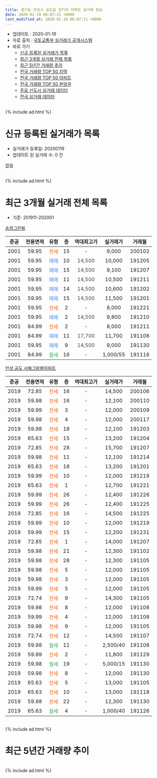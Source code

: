 ```yaml
---
title: 경기도 안성시 공도읍 양기리 아파트 실거래 정보
date: 2020-01-19 06:07:21 +0900
last_modified_at: 2020-01-19 06:07:21 +0900
---
```


* 업데이트 : 2020-01-19
* 자료 출처 : [국토교통부 실거래가 공개시스템](http://rt.molit.go.kr)
* 바로 가기
    * [신규 등록된 실거래가 목록](#신규-등록된-실거래가-목록)
    * [최근 3개월 실거래 전체 목록](#최근-3개월-실거래-전체-목록)
    * [최근 5년간 거래량 추이](#최근-5년간-거래량-추이)
    * [전국 거래량 TOP 50 지역](https://apt-info.github.io/apt-trade-info/최근-3개월-전국에서-가장-거래가-많이-발생한-지역)
    * [전국 거래량 TOP 50 아파트](https://apt-info.github.io/apt-trade-info/최근-3개월-전국에서-가장-거래가-많이-발생한-아파트)
    * [전국 거래량 TOP 50 분양권](https://apt-info.github.io/apt-trade-info/최근-3개월-전국에서-가장-거래가-많이-발생한-분양권)
    * [주요 신도시 실거래 데이터](https://apt-info.github.io/apt-trade-info/주요-신도시)
    * [전국 실거래 데이터](https://apt-info.github.io/apt-trade-info/전국)
<br>
{% include ad.html %}
<br>

# 신규 등록된 실거래가 목록
* 실거래가 등록일: 20200119
* 업데이트 된 실거래 수: 0 건

없음

<br>
{% include ad.html %}
<br>

# 최근 3개월 실거래 전체 목록
* 기준: 201911-202001


[송정그린빌](https://search.naver.com/search.naver?query=%EA%B2%BD%EA%B8%B0%EB%8F%84+%EC%95%88%EC%84%B1%EC%8B%9C+%EA%B3%B5%EB%8F%84%EC%9D%8D+%EC%96%91%EA%B8%B0%EB%A6%AC+%EC%86%A1%EC%A0%95%EA%B7%B8%EB%A6%B0%EB%B9%8C)

|준공|전용면적|유형|층|역대최고가|실거래가|거래월|
|:---:|:---:|:---:|:---:|:---:|:---:|:---:|
|2001|59.95|<span style="color:#ff5a00">전세</span>|15|<span style="color:#444444">-</span>|9,000|200102|
|2001|59.95|<span style="color:#4285f3">매매</span>|10|<span style="color:#444444">14,500</span>|10,000|191205|
|2001|59.95|<span style="color:#4285f3">매매</span>|15|<span style="color:#444444">14,500</span>|9,100|191207|
|2001|59.95|<span style="color:#4285f3">매매</span>|11|<span style="color:#444444">14,500</span>|10,500|191211|
|2001|59.95|<span style="color:#4285f3">매매</span>|14|<span style="color:#444444">14,500</span>|10,600|191202|
|2001|59.95|<span style="color:#4285f3">매매</span>|15|<span style="color:#444444">14,500</span>|11,500|191201|
|2001|59.95|<span style="color:#ff5a00">전세</span>|2|<span style="color:#444444">-</span>|8,000|191221|
|2001|59.95|<span style="color:#4285f3">매매</span>|2|<span style="color:#444444">14,500</span>|9,800|191210|
|2001|84.99|<span style="color:#ff5a00">전세</span>|2|<span style="color:#444444">-</span>|8,000|191211|
|2001|84.99|<span style="color:#4285f3">매매</span>|11|<span style="color:#444444">17,700</span>|11,700|191108|
|2001|59.95|<span style="color:#4285f3">매매</span>|9|<span style="color:#444444">14,500</span>|9,000|191130|
|2001|84.99|<span style="color:#34a853">월세</span>|16|<span style="color:#444444">-</span>|1,000/55|191116|

[안성 공도 서해그랑블아파트](https://search.naver.com/search.naver?query=%EA%B2%BD%EA%B8%B0%EB%8F%84+%EC%95%88%EC%84%B1%EC%8B%9C+%EA%B3%B5%EB%8F%84%EC%9D%8D+%EC%96%91%EA%B8%B0%EB%A6%AC+%EC%95%88%EC%84%B1+%EA%B3%B5%EB%8F%84+%EC%84%9C%ED%95%B4%EA%B7%B8%EB%9E%91%EB%B8%94%EC%95%84%ED%8C%8C%ED%8A%B8)

|준공|전용면적|유형|층|역대최고가|실거래가|거래월|
|:---:|:---:|:---:|:---:|:---:|:---:|:---:|
|2019|72.85|<span style="color:#ff5a00">전세</span>|16|<span style="color:#444444">-</span>|14,500|200106|
|2019|59.98|<span style="color:#ff5a00">전세</span>|16|<span style="color:#444444">-</span>|12,100|200110|
|2019|59.99|<span style="color:#ff5a00">전세</span>|3|<span style="color:#444444">-</span>|12,000|200109|
|2019|59.98|<span style="color:#ff5a00">전세</span>|4|<span style="color:#444444">-</span>|12,000|200117|
|2019|59.98|<span style="color:#ff5a00">전세</span>|18|<span style="color:#444444">-</span>|12,100|191203|
|2019|65.63|<span style="color:#ff5a00">전세</span>|15|<span style="color:#444444">-</span>|13,200|191204|
|2019|72.85|<span style="color:#ff5a00">전세</span>|28|<span style="color:#444444">-</span>|15,700|191207|
|2019|59.98|<span style="color:#ff5a00">전세</span>|11|<span style="color:#444444">-</span>|12,100|191214|
|2019|65.63|<span style="color:#ff5a00">전세</span>|18|<span style="color:#444444">-</span>|13,200|191201|
|2019|59.99|<span style="color:#ff5a00">전세</span>|10|<span style="color:#444444">-</span>|12,000|191219|
|2019|65.63|<span style="color:#ff5a00">전세</span>|1|<span style="color:#444444">-</span>|12,700|191221|
|2019|59.99|<span style="color:#ff5a00">전세</span>|26|<span style="color:#444444">-</span>|12,400|191226|
|2019|59.99|<span style="color:#ff5a00">전세</span>|26|<span style="color:#444444">-</span>|12,400|191225|
|2019|72.85|<span style="color:#ff5a00">전세</span>|16|<span style="color:#444444">-</span>|14,500|191225|
|2019|59.99|<span style="color:#ff5a00">전세</span>|10|<span style="color:#444444">-</span>|12,000|191219|
|2019|59.99|<span style="color:#ff5a00">전세</span>|15|<span style="color:#444444">-</span>|12,200|191231|
|2019|72.85|<span style="color:#ff5a00">전세</span>|1|<span style="color:#444444">-</span>|14,000|191207|
|2019|59.98|<span style="color:#ff5a00">전세</span>|21|<span style="color:#444444">-</span>|12,300|191102|
|2019|59.98|<span style="color:#ff5a00">전세</span>|28|<span style="color:#444444">-</span>|12,300|191105|
|2019|59.98|<span style="color:#ff5a00">전세</span>|5|<span style="color:#444444">-</span>|12,000|191105|
|2019|59.98|<span style="color:#ff5a00">전세</span>|3|<span style="color:#444444">-</span>|12,000|191105|
|2019|59.99|<span style="color:#ff5a00">전세</span>|5|<span style="color:#444444">-</span>|12,000|191105|
|2019|72.74|<span style="color:#ff5a00">전세</span>|9|<span style="color:#444444">-</span>|14,300|191105|
|2019|59.98|<span style="color:#ff5a00">전세</span>|8|<span style="color:#444444">-</span>|12,000|191108|
|2019|59.99|<span style="color:#ff5a00">전세</span>|4|<span style="color:#444444">-</span>|12,000|191108|
|2019|59.98|<span style="color:#ff5a00">전세</span>|9|<span style="color:#444444">-</span>|12,000|191105|
|2019|72.74|<span style="color:#ff5a00">전세</span>|12|<span style="color:#444444">-</span>|14,500|191107|
|2019|59.98|<span style="color:#34a853">월세</span>|11|<span style="color:#444444">-</span>|2,500/40|191108|
|2019|59.99|<span style="color:#ff5a00">전세</span>|2|<span style="color:#444444">-</span>|11,800|191129|
|2019|59.98|<span style="color:#34a853">월세</span>|19|<span style="color:#444444">-</span>|5,000/15|191130|
|2019|59.98|<span style="color:#ff5a00">전세</span>|8|<span style="color:#444444">-</span>|12,000|191130|
|2019|65.63|<span style="color:#ff5a00">전세</span>|5|<span style="color:#444444">-</span>|13,000|191105|
|2019|65.63|<span style="color:#ff5a00">전세</span>|10|<span style="color:#444444">-</span>|13,000|191118|
|2019|59.98|<span style="color:#ff5a00">전세</span>|22|<span style="color:#444444">-</span>|12,300|191130|
|2019|65.63|<span style="color:#34a853">월세</span>|4|<span style="color:#444444">-</span>|1,000/40|191126|


<br>
{% include ad.html %}
<br>

# 최근 5년간 거래량 추이


<div style="width:100%;">
    <canvas id="deal_progress" height="200"></canvas>
</div>

<script>
new Chart(document.getElementById("deal_progress"), {
    type: 'line',
    data: {
        labels: ['201501','201502','201503','201504','201505','201506','201507','201508','201509','201510','201511','201512','201601','201602','201603','201604','201605','201606','201607','201608','201609','201610','201611','201612','201701','201702','201703','201704','201705','201706','201707','201708','201709','201710','201711','201712','201801','201802','201803','201804','201805','201806','201807','201808','201809','201810','201811','201812','201901','201902','201903','201904','201905','201906','201907','201908','201909','201910','201911','201912','202001'],
        datasets: [{
            label: '매매',
            pointRadius: 1,
            data: [5, 7, 9, 6, 7, 9, 7, 5, 2, 9, 0, 2, 3, 3, 3, 8, 6, 3, 8, 6, 15, 5, 2, 4, 2, 2, 5, 9, 8, 3, 5, 5, 2, 1, 8, 4, 1, 2, 2, 4, 5, 3, 4, 4, 1, 4, 3, 1, 5, 3, 4, 6, 6, 14, 13, 7, 5, 7, 2, 6, 0],
            borderColor: "rgba(255, 201, 14, 1)",
            backgroundColor: "rgba(255, 201, 14, 0.5)",
            fill: false,
            lineTension: 0
        },{
            label: '전월세',
            pointRadius: 1,
            data: [2, 5, 2, 4, 0, 3, 2, 1, 3, 4, 3, 3, 1, 2, 5, 6, 2, 0, 5, 2, 4, 3, 0, 2, 0, 4, 4, 2, 0, 4, 1, 2, 1, 0, 3, 1, 0, 0, 0, 1, 2, 4, 2, 4, 2, 3, 3, 7, 0, 3, 6, 3, 12, 14, 21, 8, 5, 3, 19, 15, 5],
            borderColor: "rgba(0, 141, 185, 1)",
            backgroundColor: "rgba(0, 141, 185, 0.5)",
            fill: false,
            lineTension: 0
        }
        ]
    },
    options: {
        responsive: true,
        title: {
            display: false
        },
        tooltips: {
            mode: 'index',
            intersect: false
        },
        hover: {
            mode: 'nearest',
            intersect: true
        },
        scales: {
            xAxes: [{
                display: true,
                scaleLabel: {
                    display: true,
                    labelString: '년/월'
                }
            }],
            yAxes: [{
                display: true,
                ticks: {
                    suggestedMin: 0,
                },
                scaleLabel: {
                    display: true,
                    labelString: '실거래 수'
                }
            }]
        }
    }
});

</script>


<br>
{% include ad.html %}
<br>

